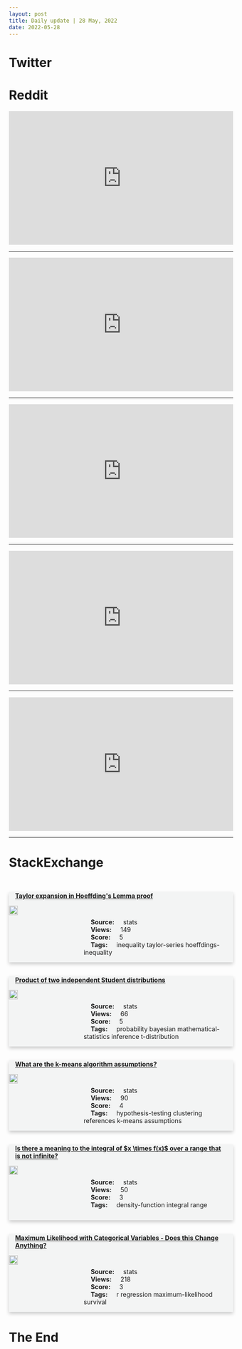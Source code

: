 ```yaml
---
layout: post
title: Daily update | 28 May, 2022
date: 2022-05-28
---
```


<script async src="https://platform.twitter.com/widgets.js" charset="utf-8"></script>


<script src='https://storage.ko-fi.com/cdn/scripts/overlay-widget.js'></script>
<script>
  kofiWidgetOverlay.draw('themldojo', {
    'type': 'floating-chat',
    'floating-chat.donateButton.text': 'Support me',
    'floating-chat.donateButton.background-color': '#f45d22',
    'floating-chat.donateButton.text-color': '#fff'
  });
</script>

# Twitter 

<blockquote class="twitter-tweet"><a href="https://twitter.com/DanKornas/status/1530095470726549504"></a></blockquote>

<blockquote class="twitter-tweet"><a href="https://twitter.com/alqsyy/status/1530079642161274900"></a></blockquote>

<blockquote class="twitter-tweet"><a href="https://twitter.com/UniverCurious/status/1530308412889767936"></a></blockquote>

<blockquote class="twitter-tweet"><a href="https://twitter.com/emollick/status/1530233652269002757"></a></blockquote>

<blockquote class="twitter-tweet"><a href="https://twitter.com/EduMinOfIndia/status/1530004006269235201"></a></blockquote>

<blockquote class="twitter-tweet"><a href="https://twitter.com/huggingface/status/1530154142492155904"></a></blockquote>

<blockquote class="twitter-tweet"><a href="https://twitter.com/ylecun/status/1530127843631374336"></a></blockquote>

<blockquote class="twitter-tweet"><a href="https://twitter.com/DeepMind/status/1530187391918563330"></a></blockquote>

<blockquote class="twitter-tweet"><a href="https://twitter.com/StanfordAILab/status/1530018507320008704"></a></blockquote>

<blockquote class="twitter-tweet"><a href="https://twitter.com/ylecun/status/1530279599107604481"></a></blockquote>

# Reddit 

<iframe id="reddit-embed" src="https://www.redditmedia.com/r/MachineLearning/comments/uyratt/d_i_dont_really_trust_papers_out_of_top_labs?ref_source=embed&amp;ref=share&amp;embed=true" sandbox="allow-scripts allow-same-origin allow-popups" style="border: none;" height="300" width="100%" scrolling="yes"></iframe>
<hr style="width:100%;text-align:left;margin-left:0">
<iframe id="reddit-embed" src="https://www.redditmedia.com/r/datascience/comments/uz12cu/results_of_my_first_data_science_job_search_some?ref_source=embed&amp;ref=share&amp;embed=true" sandbox="allow-scripts allow-same-origin allow-popups" style="border: none;" height="300" width="100%" scrolling="yes"></iframe>
<hr style="width:100%;text-align:left;margin-left:0">
<iframe id="reddit-embed" src="https://www.redditmedia.com/r/statistics/comments/uyrapt/q_whats_a_self_taught_road_to_statistics_mastery?ref_source=embed&amp;ref=share&amp;embed=true" sandbox="allow-scripts allow-same-origin allow-popups" style="border: none;" height="300" width="100%" scrolling="yes"></iframe>
<hr style="width:100%;text-align:left;margin-left:0">
<iframe id="reddit-embed" src="https://www.redditmedia.com/r/dataengineering/comments/uyxnh5/need_some_help_w_imposter_syndrome?ref_source=embed&amp;ref=share&amp;embed=true" sandbox="allow-scripts allow-same-origin allow-popups" style="border: none;" height="300" width="100%" scrolling="yes"></iframe>
<hr style="width:100%;text-align:left;margin-left:0">
<iframe id="reddit-embed" src="https://www.redditmedia.com/r/dataengineering/comments/uyzc1z/coding_assessments?ref_source=embed&amp;ref=share&amp;embed=true" sandbox="allow-scripts allow-same-origin allow-popups" style="border: none;" height="300" width="100%" scrolling="yes"></iframe>
<hr style="width:100%;text-align:left;margin-left:0">

<style>
.card {
box-shadow: 0 4px 8px 0 rgba(0,0,0,0.2);
transition: 0.3s;
width: 100%;
background-color: #F3F4F4;
}
p{
    margin-left:  3em;
    padding-top: 1em;
}
.part2{
    display: grid;
    grid-template-columns: 1fr 3fr;
}
h4{
    margin: 1em;
}

.card:hover {
box-shadow: 0 8px 16px 0 rgba(0,0,0,0.2);
}
b {
padding: 2px 16px;
}
</style>
  
# StackExchange 


  <br>
  <div class="card">
  <h4><a href='https://stats.stackexchange.com/questions/576772/taylor-expansion-in-hoeffdings-lemma-proof'>Taylor expansion in Hoeffding&#39;s Lemma proof</a></h4> 
  <div class="part2">
      <img src="https://cdn.sstatic.net/Sites/stats/Img/apple-touch-icon@2.png?v=344f57aa10cc" alt="Img missing!" style="width:40%">
      <p><b>Source:</b> stats<br><b>Views:</b> 149<br><b>Score:</b> 5<br><b>Tags:</b> <span class="badge badge-dark">inequality</span> <span class="badge badge-dark">taylor-series</span> <span class="badge badge-dark">hoeffdings-inequality</span></p> 
  </div>
  </div>
      
  <br>
  <div class="card">
  <h4><a href='https://stats.stackexchange.com/questions/576807/product-of-two-independent-student-distributions'>Product of two independent Student distributions</a></h4> 
  <div class="part2">
      <img src="https://cdn.sstatic.net/Sites/stats/Img/apple-touch-icon@2.png?v=344f57aa10cc" alt="Img missing!" style="width:40%">
      <p><b>Source:</b> stats<br><b>Views:</b> 66<br><b>Score:</b> 5<br><b>Tags:</b> <span class="badge badge-dark">probability</span> <span class="badge badge-dark">bayesian</span> <span class="badge badge-dark">mathematical-statistics</span> <span class="badge badge-dark">inference</span> <span class="badge badge-dark">t-distribution</span></p> 
  </div>
  </div>
      
  <br>
  <div class="card">
  <h4><a href='https://stats.stackexchange.com/questions/576812/what-are-the-k-means-algorithm-assumptions'>What are the k-means algorithm assumptions?</a></h4> 
  <div class="part2">
      <img src="https://cdn.sstatic.net/Sites/stats/Img/apple-touch-icon@2.png?v=344f57aa10cc" alt="Img missing!" style="width:40%">
      <p><b>Source:</b> stats<br><b>Views:</b> 90<br><b>Score:</b> 4<br><b>Tags:</b> <span class="badge badge-dark">hypothesis-testing</span> <span class="badge badge-dark">clustering</span> <span class="badge badge-dark">references</span> <span class="badge badge-dark">k-means</span> <span class="badge badge-dark">assumptions</span></p> 
  </div>
  </div>
      
  <br>
  <div class="card">
  <h4><a href='https://stats.stackexchange.com/questions/576786/is-there-a-meaning-to-the-integral-of-x-times-fx-over-a-range-that-is-not-i'>Is there a meaning to the integral of $x \times f(x)$ over a range that is not infinite?</a></h4> 
  <div class="part2">
      <img src="https://cdn.sstatic.net/Sites/stats/Img/apple-touch-icon@2.png?v=344f57aa10cc" alt="Img missing!" style="width:40%">
      <p><b>Source:</b> stats<br><b>Views:</b> 50<br><b>Score:</b> 3<br><b>Tags:</b> <span class="badge badge-dark">density-function</span> <span class="badge badge-dark">integral</span> <span class="badge badge-dark">range</span></p> 
  </div>
  </div>
      
  <br>
  <div class="card">
  <h4><a href='https://stats.stackexchange.com/questions/576758/maximum-likelihood-with-categorical-variables-does-this-change-anything'>Maximum Likelihood with Categorical Variables - Does this Change Anything?</a></h4> 
  <div class="part2">
      <img src="https://cdn.sstatic.net/Sites/stats/Img/apple-touch-icon@2.png?v=344f57aa10cc" alt="Img missing!" style="width:40%">
      <p><b>Source:</b> stats<br><b>Views:</b> 218<br><b>Score:</b> 3<br><b>Tags:</b> <span class="badge badge-dark">r</span> <span class="badge badge-dark">regression</span> <span class="badge badge-dark">maximum-likelihood</span> <span class="badge badge-dark">survival</span></p> 
  </div>
  </div>
      
# The End